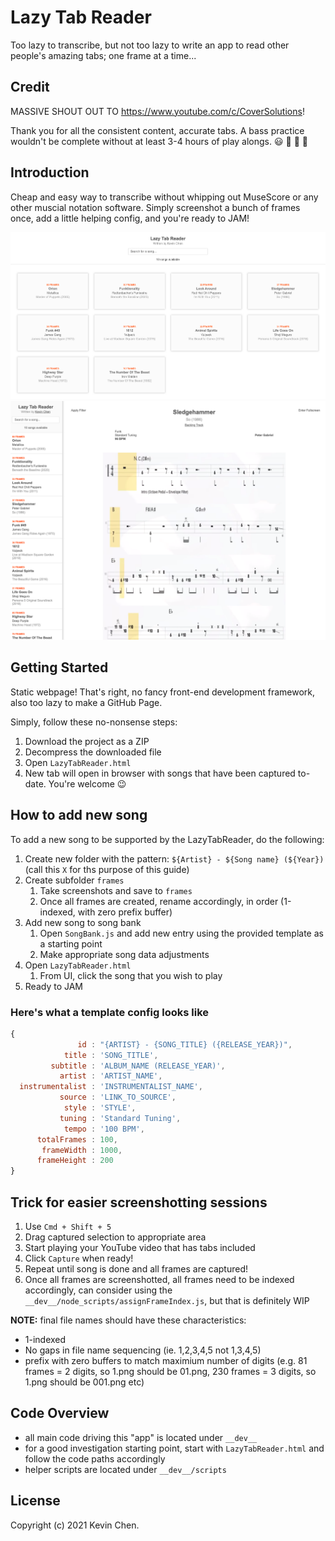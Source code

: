 # Lazy Tab Reader

Too lazy to transcribe, but not too lazy to write an app to read other people's amazing tabs; one frame at a time...

## Credit

MASSIVE SHOUT OUT TO https://www.youtube.com/c/CoverSolutions!

Thank you for all the consistent content, accurate tabs. A bass practice wouldn't be complete without at least 3-4 hours of play alongs. 😃 🎸 🎸 🎸

## Introduction

Cheap and easy way to transcribe without whipping out MuseScore or any other muscial notation software. Simply screenshot
a bunch of frames once, add a little helping config, and you're ready to JAM!

![alt='promo.png'](promo.png)
![alt='promo2.png'](promo2.png)

## Getting Started

Static webpage! That's right, no fancy front-end development framework, also too lazy to make a GitHub Page.

Simply, follow these no-nonsense steps:

1. Download the project as a ZIP
2. Decompress the downloaded file
3. Open `LazyTabReader.html`
4. New tab will open in browser with songs that have been captured to-date. You're welcome 😉

## How to add new song

To add a new song to be supported by the LazyTabReader, do the following:

1. Create new folder with the pattern: `${Artist} - ${Song name} (${Year})` (call this `X` for ths purpose of this guide)
2. Create subfolder `frames`
    1. Take screenshots and save to `frames`
    2. Once all frames are created, rename accordingly, in order (1-indexed, with zero prefix buffer)
4. Add new song to song bank
    1. Open `SongBank.js` and add new entry using the provided template as a starting point
    2. Make appropriate song data adjustments
5. Open `LazyTabReader.html`
    1. From UI, click the song that you wish to play
6. Ready to JAM

### Here's what a template config looks like

```javascript
{
               id : "{ARTIST} - {SONG_TITLE} ({RELEASE_YEAR})",
            title : 'SONG_TITLE',
         subtitle : 'ALBUM_NAME (RELEASE_YEAR)',
           artist : 'ARTIST_NAME',
  instrumentalist : 'INSTRUMENTALIST_NAME',
           source : 'LINK_TO_SOURCE',
            style : 'STYLE',
           tuning : 'Standard Tuning',
            tempo : '100 BPM',
      totalFrames : 100,
       frameWidth : 1000,
      frameHeight : 200
}
```

## Trick for easier screenshotting sessions

1. Use `Cmd + Shift + 5`
2. Drag captured selection to appropriate area
3. Start playing your YouTube video that has tabs included
4. Click `Capture` when ready!
5. Repeat until song is done and all frames are captured!
6. Once all frames are screenshotted, all frames need to be indexed accordingly, can consider using the `__dev__/node_scripts/assignFrameIndex.js`, but that is definitely WIP

**NOTE:** final file names should have these characteristics:
- 1-indexed
- No gaps in file name sequencing (ie. 1,2,3,4,5 not 1,3,4,5)
- prefix with zero buffers to match maximium number of digits (e.g. 81 frames = 2 digits, so 1.png should be 01.png, 230 frames = 3 digits, so 1.png should be 001.png etc)

## Code Overview

- all main code driving this "app" is located under `__dev__`
- for a good investigation starting point, start with `LazyTabReader.html` and follow the code paths accordingly
- helper scripts are located under `__dev__/scripts`

License
-------------
Copyright (c) 2021 Kevin Chen.
